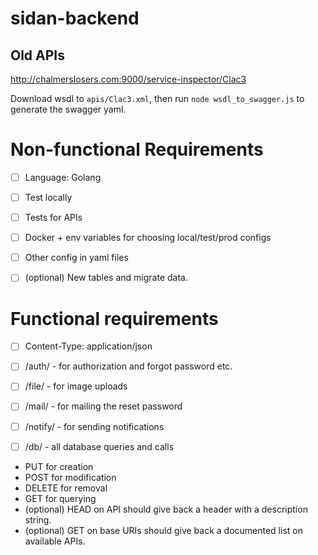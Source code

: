# sidan-backend

## Old APIs

http://chalmerslosers.com:9000/service-inspector/Clac3

Download wsdl to `apis/Clac3.xml`, then run `node wsdl_to_swagger.js`
to generate the swagger yaml.


# Non-functional Requirements

- [ ] Language: Golang
- [ ] Test locally
- [ ] Tests for APIs
- [ ] Docker + env variables for choosing local/test/prod configs
- [ ] Other config in yaml files

- [ ] (optional) New tables and migrate data.

# Functional requirements

- [ ] Content-Type: application/json

- [ ] /auth/ - for authorization and forgot password etc.
- [ ] /file/ - for image uploads
- [ ] /mail/ - for mailing the reset password
- [ ] /notify/ - for sending notifications
- [ ] /db/ - all database queries and calls

- PUT for creation
- POST for modification
- DELETE for removal
- GET for querying
- (optional) HEAD on API should give back a header with a description string.
- (optional) GET on base URIs should give back a documented list on available APIs.
